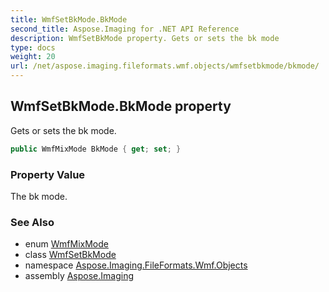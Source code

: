 ```yaml
---
title: WmfSetBkMode.BkMode
second_title: Aspose.Imaging for .NET API Reference
description: WmfSetBkMode property. Gets or sets the bk mode
type: docs
weight: 20
url: /net/aspose.imaging.fileformats.wmf.objects/wmfsetbkmode/bkmode/
---
```

## WmfSetBkMode.BkMode property

Gets or sets the bk mode.

```csharp
public WmfMixMode BkMode { get; set; }
```

### Property Value

The bk mode.

### See Also

* enum [WmfMixMode](../../../aspose.imaging.fileformats.wmf.consts/wmfmixmode/)
* class [WmfSetBkMode](../)
* namespace [Aspose.Imaging.FileFormats.Wmf.Objects](../../wmfsetbkmode/)
* assembly [Aspose.Imaging](../../../)


